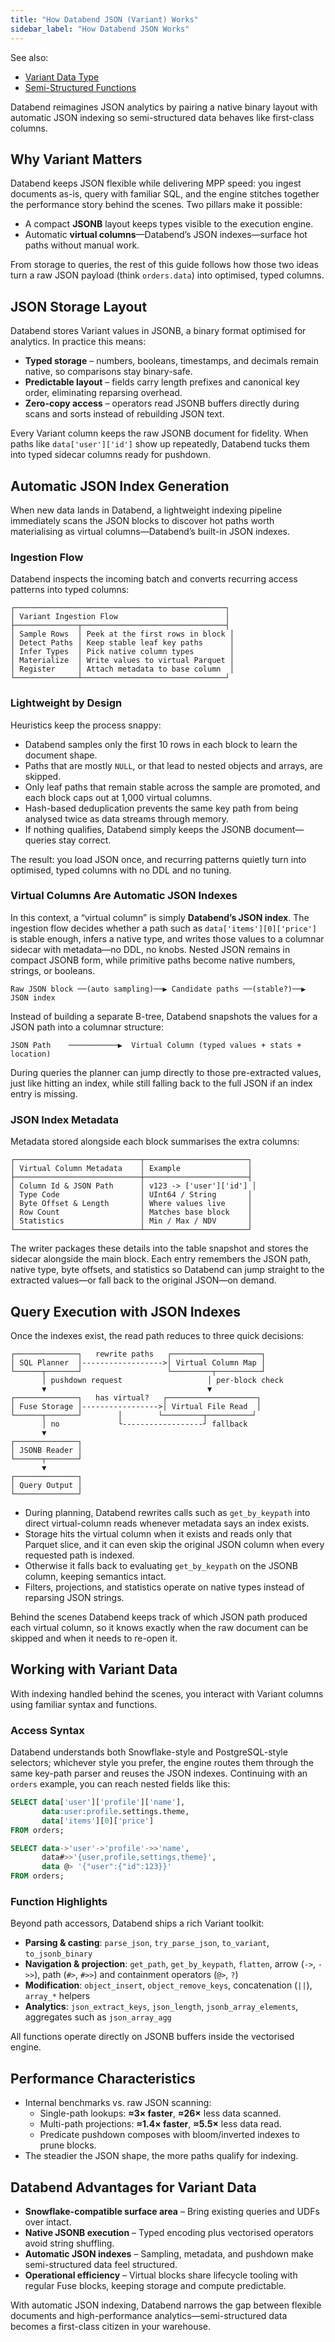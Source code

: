 ```yaml
---
title: "How Databend JSON (Variant) Works"
sidebar_label: "How Databend JSON Works"
---
```


See also:

- [Variant Data Type](/sql/sql-reference/data-types/variant)
- [Semi-Structured Functions](/sql/sql-functions/semi-structured-functions/)

Databend reimagines JSON analytics by pairing a native binary layout with automatic JSON indexing so semi-structured data behaves like first-class columns.

## Why Variant Matters

Databend keeps JSON flexible while delivering MPP speed: you ingest documents as-is, query with familiar SQL, and the engine stitches together the performance story behind the scenes. Two pillars make it possible:

- A compact **JSONB** layout keeps types visible to the execution engine.
- Automatic **virtual columns**—Databend’s JSON indexes—surface hot paths without manual work.

From storage to queries, the rest of this guide follows how those two ideas turn a raw JSON payload (think `orders.data`) into optimised, typed columns.

## JSON Storage Layout

Databend stores Variant values in JSONB, a binary format optimised for analytics. In practice this means:

- **Typed storage** – numbers, booleans, timestamps, and decimals remain native, so comparisons stay binary-safe.
- **Predictable layout** – fields carry length prefixes and canonical key order, eliminating reparsing overhead.
- **Zero-copy access** – operators read JSONB buffers directly during scans and sorts instead of rebuilding JSON text.

Every Variant column keeps the raw JSONB document for fidelity. When paths like `data['user']['id']` show up repeatedly, Databend tucks them into typed sidecar columns ready for pushdown.

## Automatic JSON Index Generation

When new data lands in Databend, a lightweight indexing pipeline immediately scans the JSON blocks to discover hot paths worth materialising as virtual columns—Databend’s built-in JSON indexes.

### Ingestion Flow

Databend inspects the incoming batch and converts recurring access patterns into typed columns:

```
┌───────────────────────────────────────────────┐
│ Variant Ingestion Flow                        │
├──────────────┬────────────────────────────────┤
│ Sample Rows  │ Peek at the first rows in block │
│ Detect Paths │ Keep stable leaf key paths      │
│ Infer Types  │ Pick native column types        │
│ Materialize  │ Write values to virtual Parquet │
│ Register     │ Attach metadata to base column  │
└──────────────┴────────────────────────────────┘
```

### Lightweight by Design

Heuristics keep the process snappy:

- Databend samples only the first 10 rows in each block to learn the document shape.
- Paths that are mostly `NULL`, or that lead to nested objects and arrays, are skipped.
- Only leaf paths that remain stable across the sample are promoted, and each block caps out at 1,000 virtual columns.
- Hash-based deduplication prevents the same key path from being analysed twice as data streams through memory.
- If nothing qualifies, Databend simply keeps the JSONB document—queries stay correct.

The result: you load JSON once, and recurring patterns quietly turn into optimised, typed columns with no DDL and no tuning.

### Virtual Columns Are Automatic JSON Indexes

In this context, a “virtual column” is simply **Databend’s JSON index**. The ingestion flow decides whether a path such as `data['items'][0]['price']` is stable enough, infers a native type, and writes those values to a columnar sidecar with metadata—no DDL, no knobs. Nested JSON remains in compact JSONB form, while primitive paths become native numbers, strings, or booleans.

```
Raw JSON block ──(auto sampling)──▶ Candidate paths ──(stable?)──▶ JSON index
```

Instead of building a separate B-tree, Databend snapshots the values for a JSON path into a columnar structure:

```
JSON Path    ───────────▶  Virtual Column (typed values + stats + location)
```

During queries the planner can jump directly to those pre-extracted values, just like hitting an index, while still falling back to the full JSON if an index entry is missing.

### JSON Index Metadata

Metadata stored alongside each block summarises the extra columns:

```
┌────────────────────────────┬───────────────────────┐
│ Virtual Column Metadata    │ Example               │
├────────────────────────────┼───────────────────────┤
│ Column Id & JSON Path      │ v123 -> ['user']['id'] │
│ Type Code                  │ UInt64 / String       │
│ Byte Offset & Length       │ Where values live     │
│ Row Count                  │ Matches base block    │
│ Statistics                 │ Min / Max / NDV       │
└────────────────────────────┴───────────────────────┘
```

The writer packages these details into the table snapshot and stores the sidecar alongside the main block. Each entry remembers the JSON path, native type, byte offsets, and statistics so Databend can jump straight to the extracted values—or fall back to the original JSON—on demand.

## Query Execution with JSON Indexes

Once the indexes exist, the read path reduces to three quick decisions:

```
┌──────────────┐   rewrite paths   ┌────────────────────┐
│ SQL Planner  │------------------>│ Virtual Column Map │
└──────┬───────┘                   └─────────┬──────────┘
       │ pushdown request                   │ per-block check
       ▼                                    ▼
┌──────────────┐   has virtual?   ┌────────────────────┐
│ Fuse Storage │----------------->│ Virtual File Read  │
└──────┬───────┘        │        └─────────┬──────────┘
       │ no             └------------------┘ fallback
       ▼
┌──────────────┐
│ JSONB Reader │
└──────┬───────┘
       ▼
┌──────────────┐
│ Query Output │
└──────────────┘
```

- During planning, Databend rewrites calls such as `get_by_keypath` into direct virtual-column reads whenever metadata says an index exists.
- Storage hits the virtual column when it exists and reads only that Parquet slice, and it can even skip the original JSON column when every requested path is indexed.
- Otherwise it falls back to evaluating `get_by_keypath` on the JSONB column, keeping semantics intact.
- Filters, projections, and statistics operate on native types instead of reparsing JSON strings.

Behind the scenes Databend keeps track of which JSON path produced each virtual column, so it knows exactly when the raw document can be skipped and when it needs to re-open it.

## Working with Variant Data

With indexing handled behind the scenes, you interact with Variant columns using familiar syntax and functions.

### Access Syntax

Databend understands both Snowflake-style and PostgreSQL-style selectors; whichever style you prefer, the engine routes them through the same key-path parser and reuses the JSON indexes. Continuing with an `orders` example, you can reach nested fields like this:

```sql title="Snowflake-style examples"
SELECT data['user']['profile']['name'],
       data:user:profile.settings.theme,
       data['items'][0]['price']
FROM orders;
```

```sql title="PostgreSQL-style examples"
SELECT data->'user'->'profile'->>'name',
       data#>>'{user,profile,settings,theme}',
       data @> '{"user":{"id":123}}'
FROM orders;
```

### Function Highlights

Beyond path accessors, Databend ships a rich Variant toolkit:

- **Parsing & casting**: `parse_json`, `try_parse_json`, `to_variant`, `to_jsonb_binary`
- **Navigation & projection**: `get_path`, `get_by_keypath`, `flatten`, arrow (`->`, `->>`), path (`#>`, `#>>`) and containment operators (`@>`, `?`)
- **Modification**: `object_insert`, `object_remove_keys`, concatenation (`||`), `array_*` helpers
- **Analytics**: `json_extract_keys`, `json_length`, `jsonb_array_elements`, aggregates such as `json_array_agg`

All functions operate directly on JSONB buffers inside the vectorised engine.

## Performance Characteristics

- Internal benchmarks vs. raw JSON scanning:
  - Single-path lookups: **≈3× faster**, **≈26×** less data scanned.
  - Multi-path projections: **≈1.4× faster**, **≈5.5×** less data read.
  - Predicate pushdown composes with bloom/inverted indexes to prune blocks.
- The steadier the JSON shape, the more paths qualify for indexing.

## Databend Advantages for Variant Data

- **Snowflake-compatible surface area** – Bring existing queries and UDFs over intact.
- **Native JSONB execution** – Typed encoding plus vectorised operators avoid string shuffling.
- **Automatic JSON indexes** – Sampling, metadata, and pushdown make semi-structured data feel structured.
- **Operational efficiency** – Virtual blocks share lifecycle tooling with regular Fuse blocks, keeping storage and compute predictable.

With automatic JSON indexing, Databend narrows the gap between flexible documents and high-performance analytics—semi-structured data becomes a first-class citizen in your warehouse.
